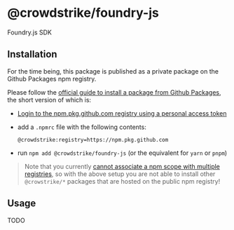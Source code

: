 # @crowdstrike/foundry-js

Foundry.js SDK

## Installation

For the time being, this package is published as a private package on the Github Packages npm registry.

Please follow the [official guide to install a package from Github Packages](https://docs.github.com/en/packages/working-with-a-github-packages-registry/working-with-the-npm-registry#installing-a-package), the short version of which is:

- [Login to the npm.pkg.github.com registry using a personal access token](https://docs.github.com/en/packages/working-with-a-github-packages-registry/working-with-the-npm-registry#authenticating-to-github-packages)
- add a `.npmrc` file with the following contents:

  ```
  @crowdstrike:registry=https://npm.pkg.github.com
  ```

- run `npm add @crowdstrike/foundry-js` (or the equivalent for `yarn` or `pnpm`)

> Note that you currently [cannot associate a npm scope with multiple registries](https://stackoverflow.com/questions/70183907/defining-a-specific-registry-for-a-specific-package-in-npmrc-file), so with the above setup you are not able to install other `@crowstrike/*` packages that are hosted on the public npm registry!

## Usage

TODO
